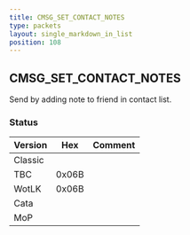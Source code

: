 ```yaml
---
title: CMSG_SET_CONTACT_NOTES
type: packets
layout: single_markdown_in_list
position: 108
---
```


## CMSG_SET_CONTACT_NOTES

Send by adding note to friend in contact list.

### Status

Version    | Hex        | Comment
---------- | ---------- | ---------- 
Classic    |            | 
TBC        | 0x06B      | 
WotLK      | 0x06B      | 
Cata       |            | 
MoP        |            | 